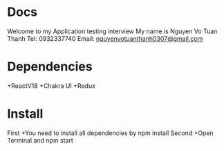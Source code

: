 # Docs

Welcome to my Application testing interview
My name is Nguyen Vo Tuan Thanh
Tel: 0932337740
Email: nguyenvotuanthanh0307@gmail.com

# Dependencies

+ReactV18
+Chakra UI
+Redux

# Install

First
+You need to install all dependencies by npm install
Second
+Open Terminal and npm start
